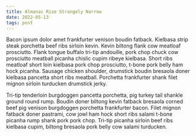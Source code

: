 ```yaml
---
title: Almanac Rise Strangely Narrow
date: 2022-05-13
tags: post
---
```


Bacon ipsum dolor amet frankfurter venison boudin fatback.  Kielbasa strip steak porchetta beef ribs sirloin kevin.  Kevin biltong flank cow meatloaf prosciutto.  Flank tongue buffalo tri-tip andouille, pork chop chuck cow prosciutto meatball picanha chislic cupim ribeye kielbasa.  Short ribs meatloaf short loin kielbasa pork chop prosciutto, t-bone pork belly ham hock picanha.  Sausage chicken shoulder, drumstick boudin bresaola doner kielbasa pancetta short ribs meatball.  Porchetta frankfurter shank filet mignon sirloin turducken drumstick jerky.

Tri-tip tenderloin burgdoggen pancetta porchetta, pig turkey tail shankle ground round rump.  Boudin doner biltong kevin fatback bresaola corned beef pig venison burgdoggen porchetta frankfurter bacon.  Filet mignon fatback doner pastrami, cow jowl ham hock short ribs salami t-bone picanha rump shank pork pork chop.  Tri-tip picanha sirloin beef ribs kielbasa cupim, biltong bresaola pork belly cow salami turducken.